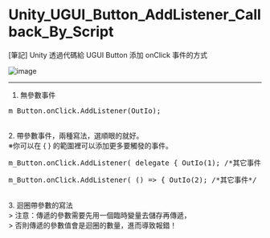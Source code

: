 # Unity_UGUI_Button_AddListener_Callback_By_Script
[筆記] Unity 透過代碼給 UGUI Button 添加 onClick 事件的方式


![image](https://raw.githubusercontent.com/Yasudabo/Unity_UGUI_Button_AddListener_Callback_By_Script/master/UGUIButtonAddListenerScriptDemo.gif)

--------
1. 無參數事件
<pre>
m_Button.onClick.AddListener(OutIo);
</pre>

<br/>
2. 帶參數事件，兩種寫法，選順眼的就好。
<br/>※你可以在 { } 的範圍裡可以添加更多要觸發的事件。
<pre>
m_Button.onClick.AddListener( delegate { OutIo(1); /*其它事件*/ });
</pre>

<pre>
m_Button.onClick.AddListener( () => { OutIo(2); /*其它事件*/ });
</pre>

<br/>
3. 迴圈帶參數的寫法
<br/>> 注意：傳遞的參數需要先用一個臨時變量去儲存再傳遞，
<br/>> 否則傳遞的參數值會是迴圈的數量，進而導致報錯！





